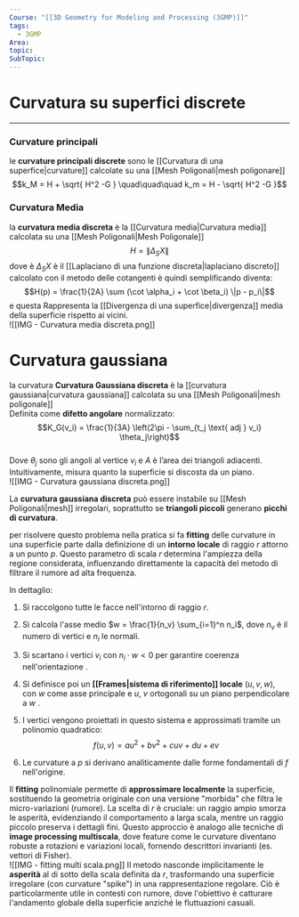 ```yaml
---
Course: "[[3D Geometry for Modeling and Processing (3GMP)]]"
tags:
  - 3GMP
Area: 
topic: 
SubTopic: 
---
```


# Curvatura su superfici discrete
--- 
### Curvature principali
le **curvature principali discrete** sono le [[Curvatura di una superfice|curvature]] calcolate su una [[Mesh Poligonali|mesh poligonare]] 
$$k_M = H + \sqrt{ H^2 -G } \quad\quad\quad k_m = H - \sqrt{ H^2 -G }$$

### Curvatura Media  
la **curvatura media discreta** è la [[Curvatura media|Curvatura media]]  calcolata su una [[Mesh Poligonali|Mesh Poligonale]]  $$H = \| \Delta_S X \|$$ dove è  $\Delta_S X$ è il [[Laplaciano di una funzione discreta|laplaciano discreto]] calcolato con il metodo delle cotangenti è quindi semplificando diventa:  $$H(p) = \frac{1}{2A} \sum (\cot \alpha_i + \cot \beta_i) \|p - p_i\|$$ e questa Rappresenta la [[Divergenza di una superfice|divergenza]] media della superficie rispetto ai vicini.  
![[IMG - Curvatura media discreta.png]]



# Curvatura gaussiana
la curvatura **Curvatura Gaussiana discreta** è la [[curvatura gaussiana|curvatura gaussiana]] calcolata su una [[Mesh Poligonali|mesh poligonale]]   
Definita come **difetto angolare** normalizzato:  
$$K_G(v_i) = \frac{1}{3A} \left(2\pi - \sum_{t_j \text{ adj } v_i} \theta_j\right)$$  
Dove $\theta_j$ sono gli angoli al vertice $v_i$ e $A$ è l’area dei triangoli adiacenti. Intuitivamente, misura quanto la superficie si discosta da un piano.  
![[IMG - Curvatura gaussiana discreta.png]]


  
La **curvatura gaussiana discreta** può essere instabile su [[Mesh Poligonali|mesh]] irregolari, soprattutto se **triangoli piccoli** generano **picchi di curvatura**.  

per risolvere questo problema nella pratica si fa **fitting** delle curvature in una superficie parte dalla definizione di un **intorno locale** di raggio $r$ attorno a un punto $p$. Questo parametro di scala $r$ determina l'ampiezza della regione considerata, influenzando direttamente la capacità del metodo di filtrare il rumore ad alta frequenza.  

In dettaglio:  
1. Si raccolgono tutte le facce nell'intorno di raggio $r$.  
2. Si calcola l'asse medio $w = \frac{1}{n_v} \sum_{i=1}^n n_i$, dove $n_v$ è il numero di vertici e $n_i$ le normali.  
3. Si scartano i vertici $v_i$ con $n_i \cdot w < 0$ per garantire coerenza nell'orientazione .  

4. Si definisce poi un **[[Frames|sistema di riferimento]] locale** $(u, v, w)$, con $w$ come asse principale e $u$, $v$ ortogonali su un piano perpendicolare a $w$ .
5. I vertici vengono proiettati in questo sistema  e approssimati tramite un polinomio quadratico:  $$f(u,v) = au^2 + bv^2 + cuv + du + ev$$
6. Le curvature a $p$ si derivano analiticamente dalle forme fondamentali di $f$ nell'origine.  

Il **fitting** polinomiale permette di **approssimare localmente** la superficie, sostituendo la geometria originale con una versione "morbida" che filtra le micro-variazioni (rumore). La scelta di $r$ è cruciale: un raggio ampio smorza le asperità, evidenziando il comportamento a larga scala, mentre un raggio piccolo preserva i dettagli fini. Questo approccio è analogo alle tecniche di **image processing multiscala**, dove feature come le curvature diventano robuste a rotazioni e variazioni locali, fornendo descrittori invarianti (es. vettori di Fisher).  
![[IMG - fitting multi scala.png]]
Il metodo nasconde implicitamente le **asperità** al di sotto della scala definita da $r$, trasformando una superficie irregolare (con curvature "spike") in una rappresentazione regolare. Ciò è particolarmente utile in contesti con rumore, dove l'obiettivo è catturare l'andamento globale della superficie anziché le fluttuazioni casuali.

